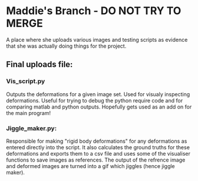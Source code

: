 # Maddie's Branch - DO NOT TRY TO MERGE
A place where she uploads various images and testing scripts as evidence that she was actually doing things for the project.

## Final uploads file:

### Vis_script.py
Outputs the deformations for a given image set. Used for visualy inspecting deformations. Useful for trying to debug the python require code and for comparing matlab and python outputs. Hopefully gets used as an add on for the main program!


### Jiggle_maker.py:
Responsible for making "rigid body deformations" for any deformations as entered directly into the script. It also calculates the ground truths for these deformations and exports them to a csv file and uses some of the visualiser functions to save images as references. The output of the refrence image and deformed images are turned into a gif which jiggles (hence jiggle maker).
